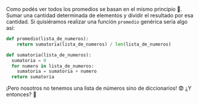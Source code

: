 Como podés ver todos los promedios se basan en el mismo principio :eyes:. Sumar una cantidad determinada de elementos y dividir el resultado por esa cantidad. Si quisiéramos realizar una función `promedio` genérica sería algo así:

```python
def promedio(lista_de_numeros):
	return sumatoria(lista_de_numeros) / len(lista_de_numeros)

def sumatoria(lista_de_numeros):
  sumatoria = 0
  for numero in lista_de_numeros:
    sumatoria = sumatoria + numero
  return sumatoria
```
¡Pero nosotros no tenemos una lista de números sino de diccionarios! :fearful: ¿Y entonces? :thought_balloon:

